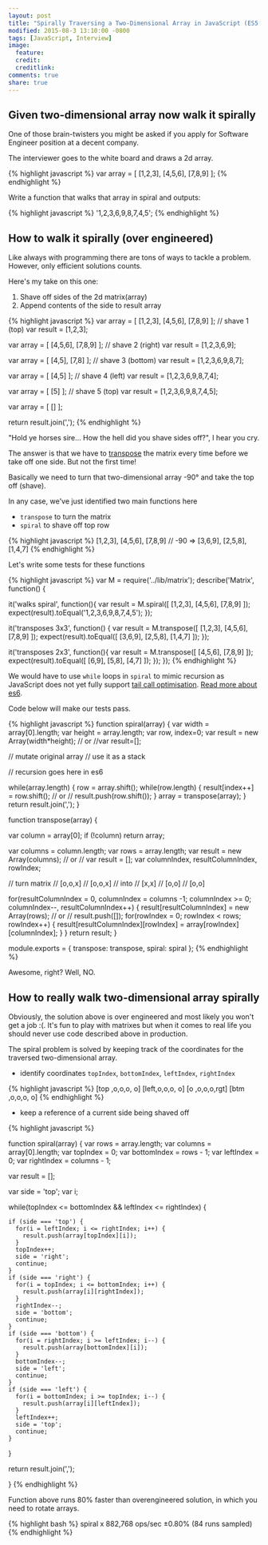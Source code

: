```yaml
---
layout: post
title: "Spirally Traversing a Two-Dimensional Array in JavaScript (ES5 - no recursion)"
modified: 2015-08-3 13:10:00 -0800
tags: [JavaScript, Interview]
image:
  feature: 
  credit: 
  creditlink: 
comments: true
share: true
---
```


## Given two-dimensional array now walk it spirally

One of those brain-twisters you might be asked if you apply for Software Engineer position at a decent company.

The interviewer goes to the white board and draws a 2d array.

{% highlight javascript %}
var array = [
    [1,2,3],
    [4,5,6],
    [7,8,9]
];
{% endhighlight %}

Write a function that walks that array in spiral and outputs:

{% highlight javascript %}
'1,2,3,6,9,8,7,4,5';
{% endhighlight %}


## How to walk it spirally (over engineered)

Like always with programming there are tons of ways to tackle a problem. However, only efficient solutions counts.

Here's my take on this one:

1. Shave off sides of the 2d matrix(array)
2. Append contents of the side to result array

{% highlight javascript %}
var array = [
    [1,2,3],
    [4,5,6],
    [7,8,9]
];
// shave 1 (top)
var result = [1,2,3];

var array = [
    [4,5,6],
    [7,8,9]
];
// shave 2 (right)
var result = [1,2,3,6,9];

var array = [
    [4,5],
    [7,8]
];
// shave 3 (bottom)
var result = [1,2,3,6,9,8,7];

var array = [
    [4,5]
];
// shave 4 (left)
var result = [1,2,3,6,9,8,7,4];

var array = [
    [5]
];
// shave 5 (top)
var result = [1,2,3,6,9,8,7,4,5];

var array = [
    []
];

return result.join(',');
{% endhighlight %}

"Hold ye horses sire... How the hell did you shave sides off?", I hear you cry.

The answer is that we have to [transpose](https://en.wikipedia.org/wiki/Transpose) the matrix every time before we take off one side. But not the first time!

Basically we need to turn that two-dimensional array -90° and take the top off (shave).

In any case, we've just identified two main functions here

* `transpose` to turn the matrix
* `spiral`  to shave off top row

{% highlight javascript %}
[1,2,3],
[4,5,6],
[7,8,9]
// -90 =>
[3,6,9],
[2,5,8],
[1,4,7]
{% endhighlight %}

Let's write some tests for these functions

{% highlight javascript %}
var M = require('../lib/matrix');
describe('Matrix', function() {

  it('walks spiral', function(){
    var result = M.spiral([
      [1,2,3],
      [4,5,6],
      [7,8,9]
    ]);
    expect(result).toEqual('1,2,3,6,9,8,7,4,5');
  });

  it('transposes 3x3', function() {
    var result = M.transpose([
      [1,2,3],
      [4,5,6],
      [7,8,9]
    ]);
    expect(result).toEqual([
      [3,6,9],
      [2,5,8],
      [1,4,7]
    ]);
  });

  it('transposes 2x3', function(){
    var result = M.transpose([
      [4,5,6],
      [7,8,9]
    ]);
    expect(result).toEqual([
      [6,9],
      [5,8],
      [4,7]
    ]);
  });
});
{% endhighlight %}

We would have to use `while` loops in `spiral` to mimic recursion as JavaScript does not yet fully support [tail call optimisation](https://en.wikipedia.org/wiki/Tail_call). [Read more about es6](http://duartes.org/gustavo/blog/post/tail-calls-optimization-es6/).

Code below will make our tests pass.

{% highlight javascript %}
function spiral(array) {
  var width = array[0].length;
  var height = array.length;
  var row, index=0;
  var result = new Array(width*height);
  // or
  //var result=[];

  // mutate original array
  // use it as a stack

  // recursion goes here in es6

  while(array.length) {
    row = array.shift();
    while(row.length) {
      result[index++] = row.shift();
      // or
      // result.push(row.shift());
    }
    array = transpose(array);
  }
  return result.join(',');
}

function transpose(array) {

  var column = array[0];
  if (!column) return array;

  var columns = column.length;
  var rows = array.length;
  var result = new Array(columns);
  // or
  // var result = [];
  var columnIndex,
      resultColumnIndex,
      rowIndex;
  
  // turn matrix
  // [o,o,x]
  // [o,o,x]
  // into
  // [x,x]
  // [o,o]
  // [o,o]

  for(resultColumnIndex = 0, columnIndex = columns -1; columnIndex >= 0; columnIndex--, resultColumnIndex++) {
    result[resultColumnIndex] = new Array(rows);
    // or
    // result.push([]);
    for(rowIndex = 0; rowIndex < rows; rowIndex++) {
      result[resultColumnIndex][rowIndex] = array[rowIndex][columnIndex];
    }
  }
  return result;
}

module.exports = {
  transpose: transpose,
  spiral: spiral
};
{% endhighlight %}

Awesome, right? Well, NO.

## How to really walk two-dimensional array spirally

Obviously, the solution above is over engineered and most likely you won't get a job :(. It's fun to play with matrixes but when it comes to real life you should never use code described above in production.

The spiral problem is solved by keeping track of the coordinates for the traversed two-dimensional array.

* identify coordinates `topIndex`, `bottomIndex`, `leftIndex`, `rightIndex`

{% highlight javascript %}
[top ,o,o,o,  o]
[left,o,o,o,  o]
[o   ,o,o,o,rgt]
[btm ,o,o,o,  o]
{% endhighlight %}

* keep a reference of a current side being shaved off

{% highlight javascript %}

function spiral(array) {
  var rows = array.length;
  var columns = array[0].length;
  var topIndex = 0;
  var bottomIndex = rows - 1;
  var leftIndex = 0;
  var rightIndex = columns - 1;

  var result = [];

  var side = 'top';
  var i;

  while(topIndex <= bottomIndex && leftIndex <= rightIndex) {
    
    if (side === 'top') {
      for(i = leftIndex; i <= rightIndex; i++) {
        result.push(array[topIndex][i]);
      }
      topIndex++;
      side = 'right';
      continue;
    }
    if (side === 'right') {
      for(i = topIndex; i <= bottomIndex; i++) {
        result.push(array[i][rightIndex]);
      }
      rightIndex--;
      side = 'bottom';
      continue;
    }
    if (side === 'bottom') {
      for(i = rightIndex; i >= leftIndex; i--) {
        result.push(array[bottomIndex][i]);
      }
      bottomIndex--;
      side = 'left';
      continue;
    }
    if (side === 'left') {
      for(i = bottomIndex; i >= topIndex; i--) {
        result.push(array[i][leftIndex]);
      }
      leftIndex++;
      side = 'top';
      continue;
    }
  }

  return result.join(',');

}
{% endhighlight %}


Function above runs 80% faster than overengineered solution, in which you need to rotate arrays.

{% highlight bash %}
spiral x 882,768 ops/sec ±0.80% (84 runs sampled)
{% endhighlight %}
